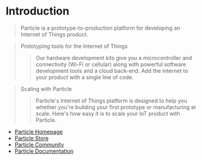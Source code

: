 Introduction
==

> Particle is a prototype-to-production platform for developing an Internet of Things product.

> Prototyping tools for the Internet of Things
> > Our hardware development kits give you a microcontroller and connectivity (Wi-Fi or cellular) along with powerful software development tools and a cloud back-end. Add the internet to your product with a single line of code.

> Scaling with Particle
> > Particle's Internet of Things platform is designed to help you whether you're building your first prototype or manufacturing at scale. Here's how easy it is to scale your IoT product with Particle.

- [Particle Homepage](https://www.particle.io/)
- [Particle Store](https://store.particle.io/)
- [Particle Community](https://community.particle.io/)
- [Particle Documentation](https://docs.particle.io/guide/getting-started/intro/photon/)


